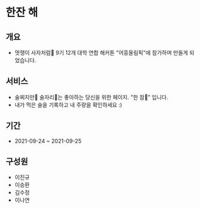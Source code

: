 # 한잔 해

## 개요
- 멋쟁이 사자처럼🦁 9기 12개 대학 연합 해커톤 "어흥올림픽"에 참가하며 만들게 되었습니다.

## 서비스
- 술찌지만🍺 술자리🍻는 좋아하는 당신을 위한 페이지. "한 잠🌙" 입니다. 
- 내가 먹은 술을 기록하고 내 주량을 확인하세요 :)

## 기간
- 2021-09-24 ~ 2021-09-25

## 구성원
- 이진규 
- 이승환
- 김수정
- 이나연
